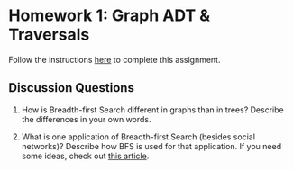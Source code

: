# Homework 1: Graph ADT & Traversals

Follow the instructions [here]() to complete this assignment.

## Discussion Questions

1. How is Breadth-first Search different in graphs than in trees? Describe the differences in your own words.

2. What is one application of Breadth-first Search (besides social networks)? Describe how BFS is used for that application. If you need some ideas, check out [this article](https://www.geeksforgeeks.org/applications-of-breadth-first-traversal/?ref=rp).